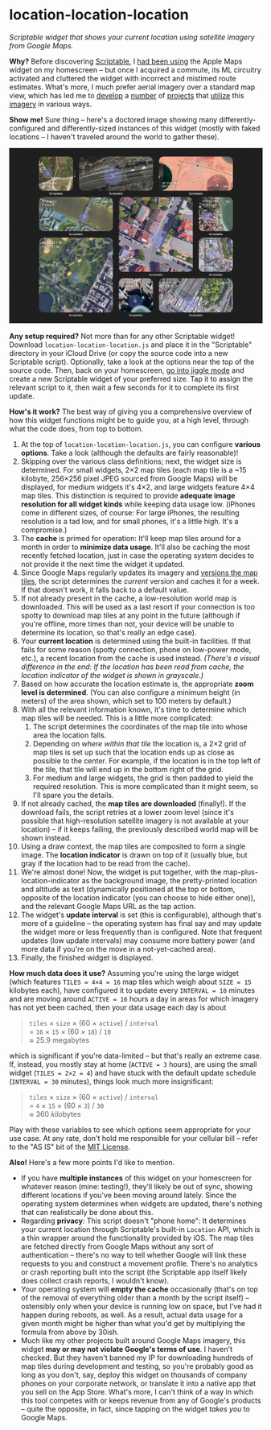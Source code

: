 # location-location-location

*Scriptable widget that shows your current location using satellite imagery from Google Maps.*

**Why?**
Before discovering [Scriptable](https://scriptable.app), I [had been using](https://twitter.com/doersino/status/1419752656273281037) the Apple Maps widget on my homescreen – but once I acquired a commute, its ML circuitry activated and cluttered the widget with incorrect and mistimed route estimates. What's more, I much prefer aerial imagery over a standard map view, which has led me to [develop](https://github.com/doersino/scriptable-widgets/tree/main/aerialbot-lite) a [number](https://github.com/doersino/aerialbot) of [projects](https://github.com/doersino/gomati) that [utilize](https://github.com/doersino/google-maps-at-88-mph) this [imagery](https://github.com/doersino/earthacrosstime) in various ways.


**Show me!**
Sure thing – here's a doctored image showing many differently-configured and differently-sized instances of this widget (mostly with faked locations – I haven't traveled around the world to gather these).

![](demo.jpg)


**Any setup required?**
Not more than for any other Scriptable widget! Download `location-location-location.js` and place it in the "Scriptable" directory in your iCloud Drive (or copy the source code into a new Scriptable script). Optionally, take a look at the options near the top of the source code. Then, back on your homescreen, [go into jiggle mode](https://www.youtube.com/watch?v=pAOjDXdiUzM) and create a new Scriptable widget of your preferred size. Tap it to assign the relevant script to it, then wait a few seconds for it to complete its first update.


**How's it work?**
The best way of giving you a comprehensive overview of how this widget functions might be to guide you, at a high level, through what the code does, from top to bottom.

1. At the top of `location-location-location.js`, you can configure **various options**. Take a look (although the defaults are fairly reasonable)!
2. Skipping over the various class definitions; next, the widget size is determined. For small widgets, 2×2 map tiles (each map tile is a ~15 kilobyte, 256×256 pixel JPEG sourced from Google Maps) will be displayed, for medium widgets it's 4×2, and large widgets feature 4×4 map tiles. This distinction is required to provide **adequate image resolution for all widget kinds** while keeping data usage low. (iPhones come in different sizes, of course: For large iPhones, the resulting resolution is a tad low, and for small phones, it's a little high. It's a compromise.)
3. The **cache** is primed for operation: It'll keep map tiles around for a month in order to **minimize data usage**. It'll also be caching the most recently fetched location, just in case the operating system decides to not provide it the next time the widget it updated.
4. Since Google Maps regularly updates its imagery and [versions the map tiles](https://github.com/doersino/google-maps-at-88-mph), the script determines the *current* version and caches it for a week. If that doesn't work, it falls back to a default value.
5. If not already present in the cache, a low-resolution world map is downloaded. This will be used as a last resort if your connection is too spotty to download map tiles at any point in the future (although if you're offline, more times than not, your device will be unable to determine its location, so that's really an edge case).
6. Your **current location** is determined using the built-in facilities. If that fails for some reason (spotty connection, phone on low-power mode, etc.), a recent location from the cache is used instead. *(There's a visual difference in the end: If the location has been read from cache, the location indicator of the widget is shown in grayscale.)*
7. Based on how accurate the location estimate is, the appropriate **zoom level is determined**. (You can also configure a minimum height (in meters) of the area shown, which set to 100 meters by default.)
8. With all the relevant information known, it's time to determine which map tiles will be needed. This is a little more complicated:
    1. The script determines the coordinates of the map tile into whose area the location falls.
    2. Depending on *where within that tile* the location is, a 2×2 grid of map tiles is set up such that the location ends up as close as possible to the center. For example, if the location is in the top left of the tile, that tile will end up in the bottom right of the grid.
    3. For medium and large widgets, the grid is then padded to yield the required resolution. This is more complicated than it might seem, so I'll spare you the details.
9. If not already cached, the **map tiles are downloaded** (finally!). If the download fails, the script retries at a lower zoom level (since it's possible that high-resolution satellite imagery is not available at your location) – if it keeps failing, the previously described world map will be shown instead.
9. Using a draw context, the map tiles are composited to form a single image. The **location indicator** is drawn on top of it (usually blue, but gray if the location had to be read from the cache).
10. We're almost done! Now, the widget is put together, with the map-plus-location-indicator as the background image, the pretty-printed location and altitude as text (dynamically positioned at the top or bottom, opposite of the location indicator (you can choose to hide either one)), and the relevant Google Maps URL as the tap action.
11. The widget's **update interval** is set (this is configurable), although that's more of a guideline – the operating system has final say and may update the widget more or less frequently than is configured. Note that frequent updates (low update intervals) may consume more battery power (and more data if you're on the move in a not-yet-cached area).
12. Finally, the finished widget is displayed.


**How much data does it use?**
Assuming you're using the large widget (which features `TILES = 4×4 = 16` map tiles which weigh about `SIZE = 15` kilobytes each), have configured it to update every `INTERVAL = 10` minutes and are moving around `ACTIVE = 16` hours a day in areas for which imagery has not yet been cached, then your data usage each day is about

> `tiles` × `size` × (60 × `active`) / `interval`  
> = `16` × `15` × (60 × `18`) / `10`  
> ≈ 25.9 megabytes

which is significant if you're data-limited – but that's really an extreme case. If, instead, you mostly stay at home (`ACTIVE = 3` hours), are using the small widget (`TILES = 2×2 = 4`) and have stuck with the default update schedule (`INTERVAL = 30` minutes), things look much more insignificant:

> `tiles` × `size` × (60 × `active`) / `interval`  
> = `4` × `15` × (60 × `3`) / `30`  
> ≈ 360 *kilo*bytes

Play with these variables to see which options seem appropriate for your use case. At any rate, don't hold me responsible for your cellular bill – refer to the "AS IS" bit of the [MIT License](../LICENSE).


**Also!**
Here's a few more points I'd like to mention.

* If you have **multiple instances** of this widget on your homescreen for whatever reason (mine: testing!), they’ll likely be out of sync, showing different locations if you've been moving around lately. Since the operating system determines when widgets are updated, there's nothing that can realistically be done about this.
* Regarding **privacy**: This script doesn't "phone home": It determines your current location through Scriptable's built-in `Location` API, which is a thin wrapper around the functionality provided by iOS. The map tiles are fetched directly from Google Maps without any sort of authentication – there's no way to tell whether Google will link these requests to you and construct a movement profile. There's no analytics or crash reporting built into the script (the Scriptable app itself likely does collect crash reports, I wouldn't know).
* Your operating system will **empty the cache** occasionally (that's on top of the removal of everything older than a month by the script itself) – ostensibly only when your device is running low on space, but I've had it happen during reboots, as well. As a result, actual data usage for a given month might be higher than what you'd get by multiplying the formula from above by 30ish.
* Much like my other projects built around Google Maps imagery, this widget **may or may not violate Google's terms of use**. I haven't checked. But they haven't banned my IP for downloading hundreds of map tiles during development and testing, so you're probably good as long as you don't, say, deploy this widget on thousands of company phones on your corporate network, or translate it into a native app that you sell on the App Store. What's more, I can't think of a way in which this tool competes with or keeps revenue from any of Google's products – quite the opposite, in fact, since tapping on the widget *takes you* to Google Maps.
